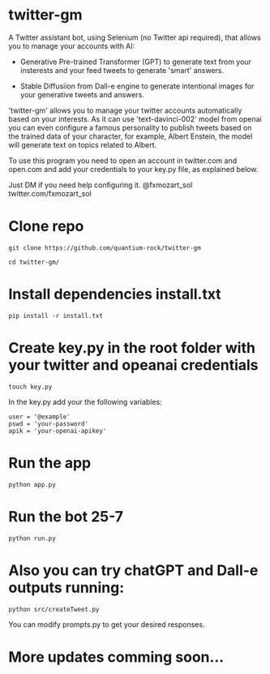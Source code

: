 # twitter-gm

A Twitter assistant bot, using Selenium (no Twitter api required), that allows you to manage your accounts with AI:

- Generative Pre-trained Transformer (GPT) to generate text from your insterests and your feed tweets to generate 'smart' answers.

- Stable Diffusiion from Dall-e engine to generate intentional images for your generative tweets and answers.

'twitter-gm' allows you to manage your twitter accounts automatically based on your interests. As it can use 'text-davinci-002' model from openai you can even configure a famous personality to publish tweets based on the trained data of your character, for example, Albert Enstein, the model will generate text on topics related to Albert.

To use this program you need to open an account in twitter.com and open.com and add your credentials to your key.py file, as explained below.

Just DM if you need help configuring it.
@fxmozart_sol
twitter.com/fxmozart_sol

# Clone repo

```
git clone https://github.com/quantium-rock/twitter-gm
```

```
cd twitter-gm/
```

# Install dependencies install.txt

```
pip install -r install.txt
```

# Create key.py in the root folder with your twitter and opeanai credentials

```
touch key.py
```

In the key.py add your the following variables:

```
user = '@example'
pswd = 'your-password'
apik = 'your-openai-apikey'
```

# Run the app

```
python app.py
```

# Run the bot 25-7

```
python run.py
```

# Also you can try chatGPT and Dall-e outputs running:

```
python src/createTweet.py
```

You can modify prompts.py to get your desired responses.

# More updates comming soon...
